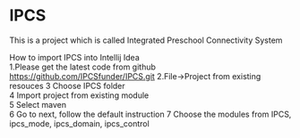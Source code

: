 # IPCS
This is a project which is called Integrated Preschool Connectivity System

How to import IPCS into Intellij Idea  
1.Please get the latest code from github https://github.com/IPCSfunder/IPCS.git 
2.File->Project from existing resouces 
3 Choose IPCS folder  
4 Import project from existing module  
5 Select maven  
6 Go to next, follow the default instruction 
7 Choose the modules from IPCS, ipcs_mode, ipcs_domain, ipcs_control  
 
